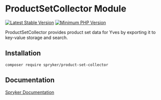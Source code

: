 # ProductSetCollector Module
[![Latest Stable Version](https://poser.pugx.org/spryker/product-set-collector/v/stable.svg)](https://packagist.org/packages/spryker/product-set-collector)
[![Minimum PHP Version](https://img.shields.io/badge/php-%3E%3D%208.3-8892BF.svg)](https://php.net/)

ProductSetCollector provides product set data for Yves by exporting it to key-value storage and search.

## Installation

```
composer require spryker/product-set-collector
```

## Documentation

[Spryker Documentation](https://docs.spryker.com)
